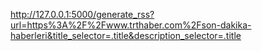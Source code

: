 http://127.0.0.1:5000/generate_rss?url=https%3A%2F%2Fwww.trthaber.com%2Fson-dakika-haberleri&title_selector=.title&description_selector=.title